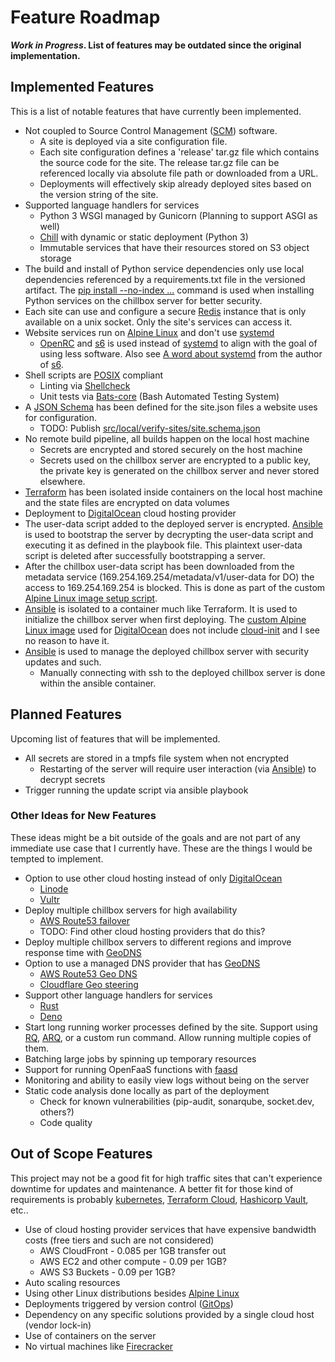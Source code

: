 # Feature Roadmap

**_Work in Progress_. List of features may be outdated since the original
implementation.**

## Implemented Features

This is a list of notable features that have currently been implemented.

- Not coupled to Source Control Management ([SCM]) software. 
    - A site is deployed via a site configuration file.
    - Each site configuration defines a 'release' tar.gz file which contains the
        source code for the site. The release tar.gz file can be referenced
        locally via absolute file path or downloaded from a URL.
    - Deployments will effectively skip already deployed sites based on the
        version string of the site.
- Supported language handlers for services
  - Python 3 WSGI managed by Gunicorn (Planning to support ASGI as well)
  - [Chill] with dynamic or static deployment (Python 3)
  - Immutable services that have their resources stored on S3 object storage
- The build and install of Python service dependencies only use local
    dependencies referenced by a requirements.txt file in the versioned
    artifact. The 
    [pip install --no-index ...](https://github.com/jkenlooper/chillbox/blob/main/src/chillbox/bin/site-init-service-object.sh#L123)
    command is used when installing Python services on the chillbox server for
    better security.
- Each site can use and configure a secure [Redis] instance that is only
    available on a unix socket. Only the site's services can access it. 
- Website services run on [Alpine Linux] and don't use [systemd]
  - [OpenRC] and [s6] is used instead of [systemd] to align with the goal of using less software. Also see [A word about systemd](https://skarnet.org/software/systemd.html) from the author of [s6].
- Shell scripts are [POSIX] compliant
  - Linting via [Shellcheck]
  - Unit tests via [Bats-core] (Bash Automated Testing System)
- A [JSON Schema] has been defined for the site.json files a website uses for configuration.
    - TODO: Publish [src/local/verify-sites/site.schema.json](../src/local/verify-sites/site.schema.json)
- No remote build pipeline, all builds happen on the local host machine
    - Secrets are encrypted and stored securely on the host machine
    - Secrets used on the chillbox server are encrypted to a public key, the
        private key is generated on the chillbox server and never stored
        elsewhere.
- [Terraform] has been isolated inside containers on the local host machine and the state files are encrypted on data volumes
- Deployment to [DigitalOcean] cloud hosting provider
- The user-data script added to the deployed server is encrypted. [Ansible] is
    used to bootstrap the server by decrypting the user-data script and
    executing it as defined in the playbook file. This plaintext user-data script is
    deleted after successfully bootstrapping a server.
- After the chillbox user-data script has been downloaded from the metadata
    service (169.254.169.254/metadata/v1/user-data for DO) the access to
    169.254.169.254 is blocked. This is done as part of the custom [Alpine Linux
    image setup
    script](https://github.com/jkenlooper/alpine-droplet/blob/master/setup.sh#L38).
- [Ansible] is isolated to a container much like Terraform. It is used
    to initialize the chillbox server when first deploying. The [custom Alpine Linux
    image] used for [DigitalOcean] does not include [cloud-init] and I see no
    reason to have it.
- [Ansible] is used to manage the deployed chillbox server with security updates and such.
  - Manually connecting with ssh to the deployed chillbox server is done within the
      ansible container.


## Planned Features

Upcoming list of features that will be implemented.

- All secrets are stored in a tmpfs file system when not encrypted
  - Restarting of the server will require user interaction (via [Ansible]) to decrypt secrets
- Trigger running the update script via ansible playbook

### Other Ideas for New Features

These ideas might be a bit outside of the goals and are not part of any
immediate use case that I currently have. These are the things I would be
tempted to implement.

- Option to use other cloud hosting instead of only [DigitalOcean]
  - [Linode] 
  - [Vultr]
- Deploy multiple chillbox servers for high availability
  - [AWS Route53 failover](https://docs.aws.amazon.com/Route53/latest/DeveloperGuide/dns-failover.html)
  - TODO: Find other cloud hosting providers that do this?
- Deploy multiple chillbox servers to different regions and improve response time with [GeoDNS]
- Option to use a managed DNS provider that has [GeoDNS]
  - [AWS Route53 Geo DNS](https://aws.amazon.com/about-aws/whats-new/2014/07/31/amazon-route-53-announces-domain-name-registration-geo-routing-and-lower-pricing/)
  - [Cloudflare Geo steering](https://developers.cloudflare.com/load-balancing/understand-basics/traffic-steering/steering-policies/geo-steering/)
- Support other language handlers for services
  - [Rust]
  - [Deno]
- Start long running worker processes defined by the site. Support using [RQ], [ARQ], or a custom
    run command. Allow running multiple copies of them.
- Batching large jobs by spinning up temporary resources
- Support for running OpenFaaS functions with [faasd](https://docs.openfaas.com/deployment/faasd/)
- Monitoring and ability to easily view logs without being on the server
- Static code analysis done locally as part of the deployment
  - Check for known vulnerabilities (pip-audit, sonarqube, socket.dev, others?)
  - Code quality

## Out of Scope Features

This project may not be a good fit for high traffic sites that can't experience
downtime for updates and maintenance.  A better fit for those kind of
requirements is probably [kubernetes](https://kubernetes.io/),
[Terraform Cloud](https://cloud.hashicorp.com/products/terraform),
[Hashicorp Vault](https://www.hashicorp.com/products/vault), etc..

- Use of cloud hosting provider services that have expensive bandwidth costs (free tiers and such are not considered)
  - AWS CloudFront - 0.085 per 1GB transfer out
  - AWS EC2 and other compute - 0.09 per 1GB?
  - AWS S3 Buckets - 0.09 per 1GB?
- Auto scaling resources
- Using other Linux distributions besides [Alpine Linux]
- Deployments triggered by version control ([GitOps](https://en.wikipedia.org/wiki/GitOps#GitOps))
- Dependency on any specific solutions provided by a single cloud host (vendor
    lock-in)
- Use of containers on the server
- No virtual machines like [Firecracker](https://firecracker-microvm.github.io/)

[Alpine Linux]: https://alpinelinux.org/
[DigitalOcean]: https://www.digitalocean.com/
[DigitalOcean Spaces]: https://www.digitalocean.com/products/spaces
[Chill]: https://github.com/jkenlooper/chill
[Flask]: https://flask.palletsprojects.com/en/2.1.x/
[SQLite]: https://sqlite.org/index.html
[Terraform]: https://www.terraform.io/
[NGINX]: https://nginx.org/
[POSIX]: https://en.wikipedia.org/wiki/POSIX
[Linode]: https://www.linode.com/
[Vultr]: https://www.vultr.com/
[Rust]: https://rust-lang.org/
[Go]: https://go.dev/
[Bats-core]: https://github.com/bats-core/bats-core#readme
[shellcheck]: https://www.shellcheck.net/
[GeoDNS]: https://en.wikipedia.org/wiki/GeoDNS
[systemd]: https://systemd.io/
[SCM]: https://en.wikipedia.org/wiki/Version_control
[s6]: https://skarnet.org/software/s6/
[OpenRC]: https://wiki.alpinelinux.org/wiki/OpenRC
[Deno]: https://deno.land/
[cloud-init]: https://cloud-init.io/
[Ansible]: https://docs.ansible.com/
[Shellcheck]: https://github.com/koalaman/shellcheck
[JSON Schema]: https://json-schema.org/
[custom Alpine Linux image]: https://github.com/jkenlooper/alpine-droplet
[Redis]: https://redis.io/
[RQ]: https://python-rq.org/
[ARQ]: https://github.com/samuelcolvin/arq
